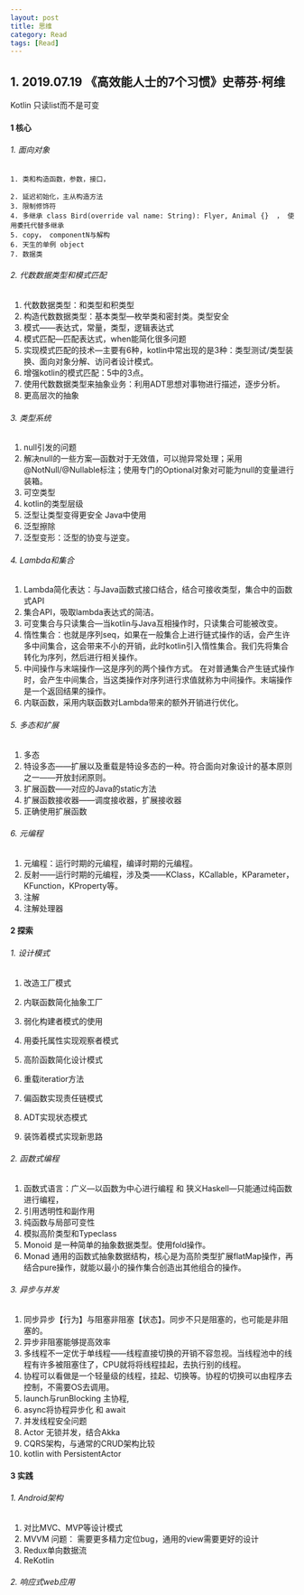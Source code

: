 ```yaml
---
layout: post
title: 思维
category: Read
tags: [Read]
---
```



## 1. 2019.07.19 《高效能人士的7个习惯》史蒂芬‧柯维

Kotlin 只读list而不是可变

#### 1 核心

###### 1. 面向对象

	1. 类和构造函数，参数，接口，

   	2. 延迟初始化，主从构造方法
   	3. 限制修饰符
   	4. 多继承 class Bird(override val name: String): Flyer, Animal {}  ， 使用委托代替多继承
   	5. copy， componentN与解构
   	6. 天生的单例 object
   	7. 数据类

###### 2. 代数数据类型和模式匹配

1. 代数数据类型：和类型和积类型
2. 构造代数数据类型：基本类型—枚举类和密封类。类型安全
3. 模式——表达式，常量，类型，逻辑表达式
4. 模式匹配—匹配表达式，when能简化很多问题
5. 实现模式匹配的技术—主要有6种，kotlin中常出现的是3种：类型测试/类型装换、面向对象分解、访问者设计模式。
6. 增强kotlin的模式匹配：5中的3点。
7. 使用代数数据类型来抽象业务：利用ADT思想对事物进行描述，逐步分析。
8. 更高层次的抽象

###### 3. 类型系统

1. null引发的问题
2. 解决null的一些方案—函数对于无效值，可以抛异常处理；采用@NotNull/@Nullable标注；使用专门的Optional对象对可能为null的变量进行装箱。
3. 可空类型
4. kotlin的类型层级
5. 泛型让类型变得更安全  Java中使用<T>
6. 泛型擦除
7. 泛型变形：泛型的协变与逆变。

###### 4. Lambda和集合

1. Lambda简化表达：与Java函数式接口结合，结合可接收类型，集合中的函数式API
2. 集合API，吸取lambda表达式的简洁。
3. 可变集合与只读集合—当kotlin与Java互相操作时，只读集合可能被改变。
4. 惰性集合：也就是序列seq，如果在一般集合上进行链式操作的话，会产生许多中间集合，这会带来不小的开销，此时kotlin引入惰性集合。我们先将集合转化为序列，然后进行相关操作。
5. 中间操作与末端操作—这是序列的两个操作方式。 在对普通集合产生链式操作时，会产生中间集合，当这类操作对序列进行求值就称为中间操作。末端操作是一个返回结果的操作。
6. 内联函数，采用内联函数对Lambda带来的额外开销进行优化。

###### 5. 多态和扩展

1. 多态
2. 特设多态——扩展以及重载是特设多态的一种。符合面向对象设计的基本原则之一——开放封闭原则。
3. 扩展函数——对应的Java的static方法
4. 扩展函数接收器——调度接收器，扩展接收器
5. 正确使用扩展函数

###### 6. 元编程

1. 元编程：运行时期的元编程，编译时期的元编程。
2. 反射——运行时期的元编程，涉及类——KClass，KCallable，KParameter，KFunction，KProperty等。
3. 注解
4. 注解处理器

#### 2 探索

###### 1. 设计模式

1. 改造工厂模式

2. 内联函数简化抽象工厂

3. 弱化构建者模式的使用

4. 用委托属性实现观察者模式

5. 高阶函数简化设计模式

6. 重载iteratior方法

7. 偏函数实现责任链模式

8. ADT实现状态模式

9. 装饰着模式实现新思路

    

###### 2. 函数式编程

1. 函数式语言：广义—以函数为中心进行编程 和  狭义Haskell—只能通过纯函数进行编程，
2. 引用透明性和副作用
3. 纯函数与局部可变性
4. 模拟高阶类型和Typeclass
5. Monoid 是一种简单的抽象数据类型。使用fold操作。
6. Monad 通用的函数式抽象数据结构，核心是为高阶类型扩展flatMap操作，再结合pure操作，就能以最小的操作集合创造出其他组合的操作。

###### 3. 异步与并发

1. 同步异步【行为】与阻塞非阻塞【状态】。同步不只是阻塞的，也可能是非阻塞的。
2. 异步非阻塞能够提高效率
3. 多线程不一定优于单线程——线程直接切换的开销不容忽视。当线程池中的线程有许多被阻塞住了，CPU就将将线程挂起，去执行别的线程。
4. 协程可以看做是一个轻量级的线程，挂起、切换等。协程的切换可以由程序去控制，不需要OS去调用。
5. launch与runBlocking 主协程,
6. async将协程异步化 和 await
7. 并发线程安全问题
8. Actor 无锁并发，结合Akka
9. CQRS架构，与通常的CRUD架构比较
10. kotlin with PersistentActor

#### 3 实践

###### 1. Android架构

1. 对比MVC、MVP等设计模式
2. MVVM 问题： 需要更多精力定位bug，通用的view需要更好的设计
3. Redux单向数据流
4. ReKotlin 

###### 2. 响应式web应用



